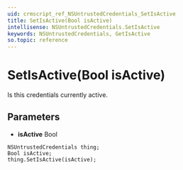 ```yaml
---
uid: crmscript_ref_NSUntrustedCredentials_SetIsActive
title: SetIsActive(Bool isActive)
intellisense: NSUntrustedCredentials.SetIsActive
keywords: NSUntrustedCredentials, GetIsActive
so.topic: reference
---
```


# SetIsActive(Bool isActive)

Is this credentials currently active.

## Parameters

* **isActive** Bool

```crmscript
NSUntrustedCredentials thing;
Bool isActive;
thing.SetIsActive(isActive);
```

